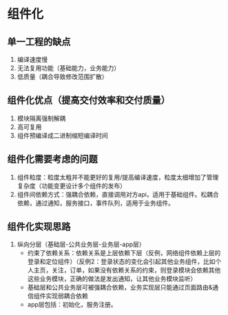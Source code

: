 # 组件化
## 单一工程的缺点
1. 编译速度慢
2. 无法复用功能（基础能力，业务能力）
3. 低质量（耦合导致修改范围扩散）

## 组件化优点（提高交付效率和交付质量）
1. 模块隔离强制解耦
2. 高可复用
2. 组件预编译成二进制缩短编译时间

## 组件化需要考虑的问题
1. 组件粒度：粒度太粗并不能更好的复用/提高编译速度，粒度太细增加了管理复杂度（功能变更设计多个组件的发布）
2. 组件间依赖方式：强耦合依赖，直接调用对方api，适用于基础组件。松耦合依赖，通过通知，服务接口，事件队列，适用于业务组件。

## 组件化实现思路
1. 纵向分层（基础层-公共业务层-业务层-app层）
    - 约束了依赖关系：依赖关系是上层依赖下层（反例，网络组件依赖上层的登录和定位组件）（反例2：登录状态的变化会引起其他业务组件，比如个人主页，关注，订单，如果没有依赖关系的约束，则登录模块会依赖其他这些业务模块，正确的做法是发出通知，让其他业务模块监听）
    - 基础层和公共业务层可被强耦合依赖，业务实现层只能通过页面路由&通信组件实现弱耦合依赖
    - app层包括：初始化，服务注册。